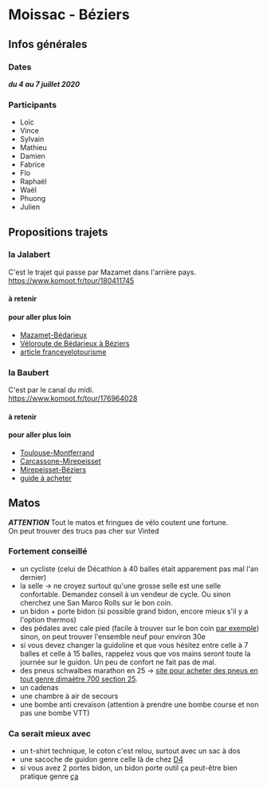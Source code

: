# Moissac - Béziers

## Infos générales
### Dates
***du 4 au 7 juillet 2020***

### Participants
- Loïc
- Vince
- Sylvain
- Mathieu
- Damien
- Fabrice
- Flo
- Raphaël
- Waël
- Phuong
- Julien

## Propositions trajets

### la Jalabert
C'est le trajet qui passe par Mazamet dans l'arrière pays.  
https://www.komoot.fr/tour/180411745

#### à retenir

#### pour aller plus loin
- [Mazamet-Bédarieux](https://www.af3v.org/les-voies-vertes/voies/95-spip_tag)
- [Véloroute de Bédarieux à Béziers](https://www.af3v.org/les-voies-vertes/voies/36-spip_tag/)
- [article francevelotourisme](https://www.francevelotourisme.com/itineraire/passapais)

### la Baubert
C'est par le canal du midi.  
https://www.komoot.fr/tour/176964028


#### à retenir
#### pour aller plus loin
- [Toulouse-Montferrand](https://www.af3v.org/les-voies-vertes/voies/6-v80-canal-des-deux-mers-a-velo-partie-haute-garonne-sud-est)
- [Carcassone-Mirepeisset](https://www.af3v.org/les-voies-vertes/voies/26-v80-canal-des-deux-mers-a-velo-de-carcassonne-a-mirepeisset-ev8-voie-verte-de-carcassonne-a-trebes)
- [Mirepeisset-Béziers](https://www.af3v.org/les-voies-vertes/voies/258-ev8-mediterranee-a-velo-v80-canal-des-deux-mers-a-velo-de-mirepeisset-a-beziers)
- [guide à acheter](https://www.2p2r.org/balades-guides/nos-guides/article/guide-no1-a-velo-le-long-du-canal-du-midi-des-rigoles-et-du-canal-de-la-robine)

## Matos
***ATTENTION*** Tout le matos et fringues de vélo coutent une fortune.  
On peut trouver des trucs pas cher sur Vinted

### Fortement conseillé
- un cycliste (celui de Décathlon à 40 balles était apparement pas mal l'an dernier)
- la selle -> ne croyez surtout qu'une grosse selle est une selle confortable. Demandez conseil à un vendeur de cycle. Ou sinon cherchez une San Marco Rolls sur le bon coin.
- un bidon + porte bidon (si possible grand bidon, encore mieux s'il y a l'option thermos)
- des pédales avec cale pied (facile à trouver sur le bon coin [par exemple](https://www.leboncoin.fr/velos/1777031592.htm/)) sinon, on peut trouver l'ensemble neuf pour environ 30e
- si vous devez changer la guidoline et que vous hésitez entre celle à 7 balles et celle à 15 balles, rappelez vous que vos mains seront toute la journée sur le guidon. Un peu de confort ne fait pas de mal.
- des pneus schwalbes marathon en 25 -> [site pour acheter des pneus en tout genre dimaètre 700 section 25](https://www.cycletyres.fr/). 
- un cadenas
- une chambre à air de secours
- une bombe anti crevaison (attention à prendre une bombe course et non pas une bombe VTT)

### Ca serait mieux avec
- un t-shirt technique, le coton c'est relou, surtout avec un sac à dos
- une sacoche de guidon genre celle là de chez [D4](https://www.decathlon.fr/p/sacoche-guidon-velo-300-2-5l/_/R-p-120009)
- si vous avez 2 portes bidon, un bidon porte outil ça peut-être bien pratique genre [ça](https://www.decathlon.fr/p/bidon-porte-outils-velo-750ml/_/R-p-100539)
